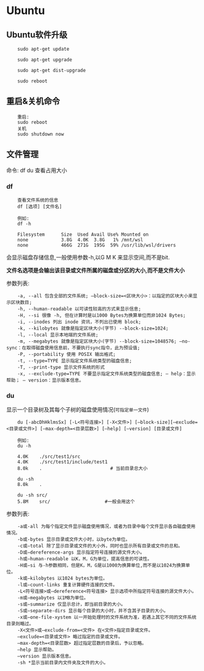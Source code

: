 # Ubuntu

## Ubuntu软件升级

        sudo apt-get update
 
        sudo apt-get upgrade
        
        sudo apt-get dist-upgrade
        
        sudo reboot

## 重启&关机命令

        重启:
        sudo reboot
        关机
        sudo shutdown now

## 文件管理
命令: df  du 
查看占用大小
### df
        查看文件系统的信息
        df [选项] [文件名]

        例如:
        df -h

        Filesystem      Size  Used Avail Use% Mounted on
        none            3.8G  4.0K  3.8G   1% /mnt/wsl
        none            466G  271G  195G  59% /usr/lib/wsl/drivers

会显示磁盘存储信息,一般使用参数-h,以G M K 来显示空间,而不是bit.  

**文件名选项是会输出该目录或文件所属的磁盘或分区的大小,而不是文件大小**

参数列表:

        -a, --all 包含全部的文件系统; –block-size=<区块大小>：以指定的区块大小来显示区块数目;
        -h, --human-readable 以可读性较高的方式来显示信息;
        -H, --si 很像 -h, 但在计算时是以1000 Bytes为换算单位而非1024 Bytes;
        -i, --inodes 列出 inode 资讯，不列出已使用 block;
        -k, --kilobytes 就像是指定区块大小(字节) --block-size=1024;
        -l, --local 显示本地端的文件系统;
        -m, --megabytes 就像是指定区块大小(字节) --block-size=1048576; –no-sync：在取得磁盘使用信息前，不要执行sync指令，此为预设值;
        -P, --portability 使用 POSIX 输出格式;
        -t, --type=TYPE 显示指定文件系统类型的磁盘信息;
        -T, --print-type 显示文件系统的形式
        -x, --exclude-type=TYPE 不要显示指定文件系统类型的磁盘信息; – help：显示帮助； – version：显示版本信息。
### du
显示一个目录树及其每个子树的磁盘使用情况(`可指定单一文件`)

        du [-abcDhHklmsSx] [-L<符号连接>] [-X<文件>] [–block-size][–exclude=<目录或文件>] [–max-depth=<目录层数>] [–help] [–version] [目录或文件]

        例如:
        du -h 

        4.0K    ./src/test1/src
        4.0K    ./src/test1/include/test1
        8.0k    .                         # 当前目录总大小

        du -sh
        8.0k    .

        du -sh src/
        5.8M    src/                    #一般会用这个


参数列表:

        -a或-all 为每个指定文件显示磁盘使用情况，或者为目录中每个文件显示各自磁盘使用情况。
        -b或-bytes 显示目录或文件大小时，以byte为单位。
        -c或–total 除了显示目录或文件的大小外，同时也显示所有目录或文件的总和。
        -D或–dereference-args 显示指定符号连接的源文件大小。
        -h或–human-readable 以K，M，G为单位，提高信息的可读性。
        -H或–si 与-h参数相同，但是K，M，G是以1000为换算单位,而不是以1024为换算单位。
        -k或–kilobytes 以1024 bytes为单位。
        -l或–count-links 重复计算硬件连接的文件。
        -L<符号连接>或–dereference<符号连接> 显示选项中所指定符号连接的源文件大小。
        -m或–megabytes 以1MB为单位。
        -s或–summarize 仅显示总计，即当前目录的大小。
        -S或–separate-dirs 显示每个目录的大小时，并不含其子目录的大小。
        -x或–one-file-xystem 以一开始处理时的文件系统为准，若遇上其它不同的文件系统目录则略过。
        -X<文件>或–exclude-from=<文件> 在<文件>指定目录或文件。
        –exclude=<目录或文件> 略过指定的目录或文件。
        –max-depth=<目录层数> 超过指定层数的目录后，予以忽略。
        –help 显示帮助。
        –version 显示版本信息。
        -sh *显示当前目录内文件夹及文件的大小。